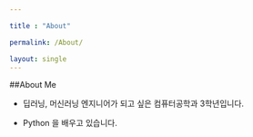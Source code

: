 ```yaml
---

title : "About"

permalink: /About/

layout: single
---
```


##About Me

- 딥러닝, 머신러닝 엔지니어가 되고 싶은 컴퓨터공학과 3학년입니다.

- Python 을 배우고 있습니다.
